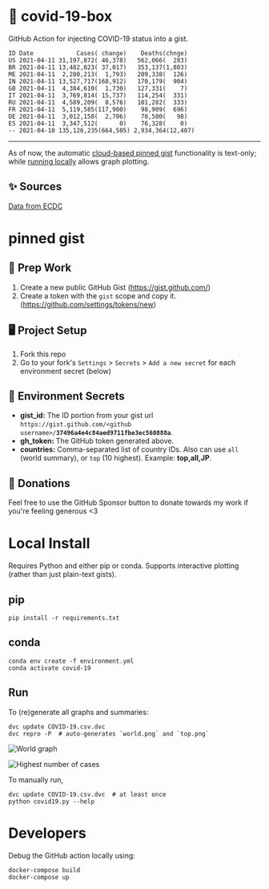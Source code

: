 # 🏥 covid-19-box

GitHub Action for injecting COVID-19 status into a gist.

```
ID Date            Cases( change)    Deaths(chnge)
US 2021-04-11 31,197,872( 46,378)   562,066(  283)
BR 2021-04-11 13,482,023( 37,017)   353,137(1,803)
ME 2021-04-11  2,280,213(  1,793)   209,338(  126)
IN 2021-04-11 13,527,717(168,912)   170,179(  904)
GB 2021-04-11  4,384,610(  1,730)   127,331(    7)
IT 2021-04-11  3,769,814( 15,737)   114,254(  331)
RU 2021-04-11  4,589,209(  8,576)   101,282(  333)
FR 2021-04-11  5,119,585(117,900)    98,909(  696)
DE 2021-04-11  3,012,158(  2,706)    78,500(   98)
ES 2021-04-11  3,347,512(      0)    76,328(    0)
-- 2021-04-10 135,126,235(664,505) 2,934,364(12,407)
```

---

As of now, the automatic [cloud-based pinned gist](#pinned-gist) functionality is text-only;
while [running locally](#local-install) allows graph plotting.

## ✨ Sources

[Data from ECDC](https://www.ecdc.europa.eu/en/publications-data/download-todays-data-geographic-distribution-covid-19-cases-worldwide)

# pinned gist

## 🎒 Prep Work
1. Create a new public GitHub Gist (https://gist.github.com/)
1. Create a token with the `gist` scope and copy it. (https://github.com/settings/tokens/new)

## 🖥 Project Setup
1. Fork this repo
1. Go to your fork's `Settings` > `Secrets` > `Add a new secret` for each environment secret (below)

## 🤫 Environment Secrets
- **gist_id:** The ID portion from your gist url `https://gist.github.com/<github username>/`**`37496a4e4c84aed9711fbe3ec560888a`**.
- **gh_token:** The GitHub token generated above.
- **countries:** Comma-separated list of country IDs. Also can use `all` (world summary), or `top` (10 highest). Example: **top,all,JP**.

## 💸 Donations

Feel free to use the GitHub Sponsor button to donate towards my work if you're feeling generous <3

# Local Install

Requires Python and either pip or conda. Supports interactive plotting (rather than just plain-text gists).

## pip

```
pip install -r requirements.txt
```

## conda

```
conda env create -f environment.yml
conda activate covid-19
```

## Run

To (re)generate all graphs and summaries:

```
dvc update COVID-19.csv.dvc
dvc repro -P  # auto-generates `world.png` and `top.png`
```

![World graph](world.png)

![Highest number of cases](top.png)

To manually run,

```
dvc update COVID-19.csv.dvc  # at least once
python covid19.py --help
```

# Developers

Debug the GitHub action locally using:

```
docker-compose build
docker-compose up
```
